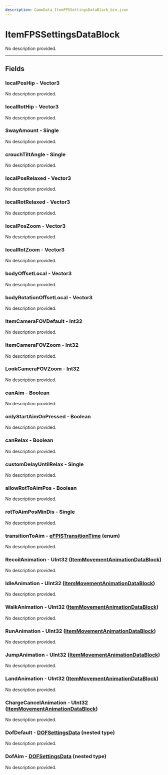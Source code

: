```yaml
---
description: GameData_ItemFPSSettingsDataBlock_bin.json
---
```


# ItemFPSSettingsDataBlock

No description provided.

***

## Fields

### localPosHip - Vector3

No description provided.

### localRotHip - Vector3

No description provided.

### SwayAmount - Single

No description provided.

### crouchTiltAngle - Single

No description provided.

### localPosRelaxed - Vector3

No description provided.

### localRotRelaxed - Vector3

No description provided.

### localPosZoom - Vector3

No description provided.

### localRotZoom - Vector3

No description provided.

### bodyOffsetLocal - Vector3

No description provided.

### bodyRotationOffsetLocal - Vector3

No description provided.

### ItemCameraFOVDefault - Int32

No description provided.

### ItemCameraFOVZoom - Int32

No description provided.

### LookCameraFOVZoom - Int32

No description provided.

### canAim - Boolean

No description provided.

### onlyStartAimOnPressed - Boolean

No description provided.

### canRelax - Boolean

No description provided.

### customDelayUntilRelax - Single

No description provided.

### allowRotToAimPos - Boolean

No description provided.

### rotToAimPosMinDis - Single

No description provided.

### transitionToAim - [eFPISTransitionTime](../../enum-types.md#efpistransitiontime) (enum)

No description provided.

### RecoilAnimation - UInt32 ([ItemMovementAnimationDataBlock](../rarely-edited/itemmovementanimation.md))

No description provided.

### IdleAnimation - UInt32 ([ItemMovementAnimationDataBlock](../rarely-edited/itemmovementanimation.md))

No description provided.

### WalkAnimation - UInt32 ([ItemMovementAnimationDataBlock](../rarely-edited/itemmovementanimation.md))

No description provided.

### RunAnimation - UInt32 ([ItemMovementAnimationDataBlock](../rarely-edited/itemmovementanimation.md))

No description provided.

### JumpAnimation - UInt32 ([ItemMovementAnimationDataBlock](../rarely-edited/itemmovementanimation.md))

No description provided.

### LandAnimation - UInt32 ([ItemMovementAnimationDataBlock](../rarely-edited/itemmovementanimation.md))

No description provided.

### ChargeCancelAnimation - UInt32 ([ItemMovementAnimationDataBlock](../rarely-edited/itemmovementanimation.md))

No description provided.

### DofDefault - [DOFSettingsData](../../nested-types/dofsettingsdata.md) (nested type)

No description provided.

### DofAim - [DOFSettingsData](../../nested-types/dofsettingsdata.md) (nested type)

No description provided.
